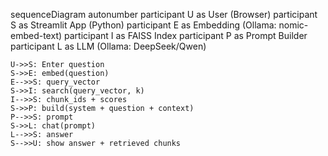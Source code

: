sequenceDiagram
    autonumber
    participant U as User (Browser)
    participant S as Streamlit App (Python)
    participant E as Embedding (Ollama: nomic-embed-text)
    participant I as FAISS Index
    participant P as Prompt Builder
    participant L as LLM (Ollama: DeepSeek/Qwen)

    U->>S: Enter question
    S->>E: embed(question)
    E-->>S: query_vector
    S->>I: search(query_vector, k)
    I-->>S: chunk_ids + scores
    S->>P: build(system + question + context)
    P-->>S: prompt
    S->>L: chat(prompt)
    L-->>S: answer
    S-->>U: show answer + retrieved chunks
